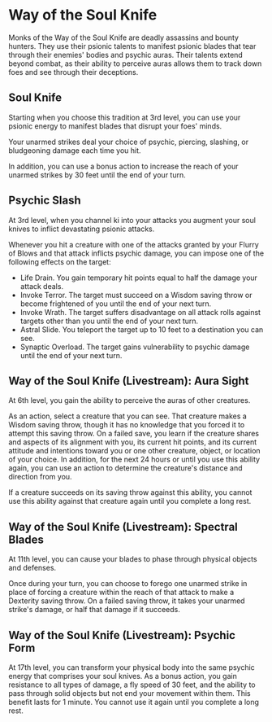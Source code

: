 # Way of the Soul Knife

Monks of the Way of the Soul Knife are deadly assassins and bounty hunters. They use their psionic talents to manifest psionic blades that tear through their enemies' bodies and psychic auras. Their talents extend beyond combat, as their ability to perceive auras allows them to track down foes and see through their deceptions.

## Soul Knife

Starting when you choose this tradition at 3rd level, you can use your psionic energy to manifest blades that disrupt your foes' minds.

Your unarmed strikes deal your choice of psychic, piercing, slashing, or bludgeoning damage each time you hit.

In addition, you can use a bonus action to increase the reach of your unarmed strikes by 30 feet until the end of your turn.

## Psychic Slash

At 3rd level, when you channel ki into your attacks you augment your soul knives to inflict devastating psionic attacks.

Whenever you hit a creature with one of the attacks granted by your Flurry of Blows and that attack inflicts psychic damage, you can impose one of the following effects on the target:

* Life Drain. You gain temporary hit points equal to half the damage your attack deals.
* Invoke Terror. The target must succeed on a Wisdom saving throw or become frightened of you until the end of your next turn.
* Invoke Wrath. The target suffers disadvantage on all attack rolls against targets other than you until the end of your next turn.
* Astral Slide. You teleport the target up to 10 feet to a destination you can see.
* Synaptic Overload. The target gains vulnerability to psychic damage until the end of your next turn.

## Way of the Soul Knife \(Livestream\): Aura Sight

At 6th level, you gain the ability to perceive the auras of other creatures.

As an action, select a creature that you can see. That creature makes a Wisdom saving throw, though it has no knowledge that you forced it to attempt this saving throw. On a failed save, you learn if the creature shares and aspects of its alignment with you, its current hit points, and its current attitude and intentions toward you or one other creature, object, or location of your choice. In addition, for the next 24 hours or until you use this ability again, you can use an action to determine the creature's distance and direction from you.

If a creature succeeds on its saving throw against this ability, you cannot use this ability against that creature again until you complete a long rest.

## Way of the Soul Knife \(Livestream\): Spectral Blades

At 11th level, you can cause your blades to phase through physical objects and defenses.

Once during your turn, you can choose to forego one unarmed strike in place of forcing a creature within the reach of that attack to make a Dexterity saving throw. On a failed saving throw, it takes your unarmed strike's damage, or half that damage if it succeeds.

## Way of the Soul Knife \(Livestream\): Psychic Form

At 17th level, you can transform your physical body into the same psychic energy that comprises your soul knives. As a bonus action, you gain resistance to all types of damage, a fly speed of 30 feet, and the ability to pass through solid objects but not end your movement within them. This benefit lasts for 1 minute. You cannot use it again until you complete a long rest.

